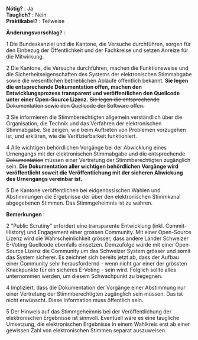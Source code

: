 **Nötig?** : Ja </br>
**Tauglich?** : Nein </br>
**Praktikabel?** : Teilweise </br>

**Änderungsvorschlag?** :

1 Die Bundeskanzlei und die Kantone, die Versuche durchführen, sorgen für den Einbezug der Öffentlichkeit und der Fachkreise und setzen Anreize für die Mitwirkung.

2 Die Kantone, die Versuche durchführen, machen die Funktionsweise und die Sicherheitseigenschaften des Systems der elektronischen Stimmabgabe sowie die wesentlichen betrieblichen Abläufe öffentlich bekannt. **Sie legen die entsprechende Dokumentation offen, machen den Entwicklungsprozess transparent und veröffentlichen den Quellcode unter einer Open-Source Lizenz.** ~~Sie legen die entsprechende Dokumentation sowie den Quellcode der Software offen.~~


3 Sie informieren die Stimmberechtigten allgemein verständlich über die Organisation, die Technik und das Verfahren der elektronischen Stimmabgabe. Sie zeigen, wie beim Auftreten von Problemen vorzugehen ist, und erklären, wie die Verifizierbarkeit funktioniert.

4 Alle wichtigen behördlichen Vorgänge bei der Abwicklung eines Urnengangs mit der elektronischen Stimmabgabe ~~und die entsprechende Dokumentation~~ müssen einer Vertretung der Stimmberechtigten zugänglich sein. **Die Dokumentation aller wichtigen behördlichen Vorgänge wird veröffentlicht soweit die Veröffentlichung mit der sicheren Abwickung des Urnengangs vereinbar ist.**

5 Die Kantone veröffentlichen bei eidgenössischen Wahlen und Abstimmungen die Ergebnisse der über den elektronischen Stimmkanal abgegebenen Stimmen. Das Stimmgeheimnis ist zu wahren.

**Bemerkungen** :

2 "Public Scrutiny" erfordert eine transparente Entwicklung (inkl. Commit-History) und Engagement einer grossen Community. Mit einer Open-Source Lizenz wird die Wahrscheinlichkeit grösser, dass andere Länder Schweizer E-Voting Quellcode ebenfalls einsetzen. Demzufolge würde mit einer Open-Source Lizenz die Community um das Schweizer System grösser und somit das System sicherer. Es zeichnet sich bereits jetzt ab, dass der Aufbau einer Community sehr herausfordernd - wenn nicht gar einer der grössten Knackpunkte für ein sicheres E-Voting - sein wird. Folglich sollte alles unternommen werden, um diesem Schwachpunkt zu begegnen. 

4 Impliziert, dass die Dokumentation der Vorgänge einer Abstimmung nur einer Vertretung der Stimmberechtigten zugänglich sein müssen. Das ist nicht erwünscht. Diese Information muss öffentlich sein. 

5 Der Hinweis auf das Stimmgeheimnis bei der Veröffentlichung der elektronischen Ergebnisse ist sinnvoll. Eventuell wäre es eine taugliche Umsetzung, die elektronischen Ergebnisse in einem Wahlkreis erst ab einer gewissen Zahl von elektronischen Stimmen separat auszuweisen.
